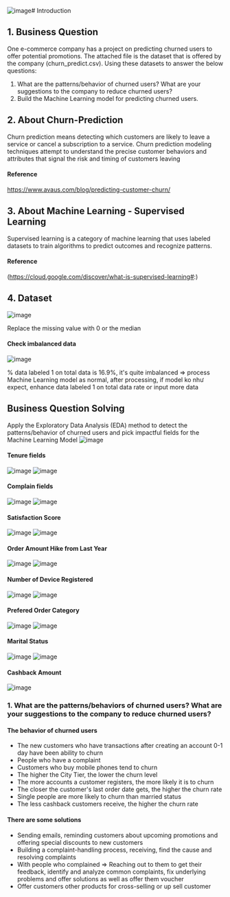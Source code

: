 ![image](https://github.com/uyennguyen307/uyennguyen307-Python_Machine-Learning_Churn-Prediction/assets/162019618/fc3940c8-cfe2-4b0f-8c77-f54b077db323)# Introduction
## 1. Business Question
One e-commerce company has a project on predicting churned users to offer potential promotions. The attached file is the dataset that is offered by the company (churn_predict.csv). Using these datasets to answer the below questions:
1. What are the patterns/behavior of churned users? What are your suggestions to the company to reduce churned users?
2. Build the Machine Learning model for predicting churned users.

## 2. About Churn-Prediction
Churn prediction means detecting which customers are likely to leave a service or cancel a subscription to a service. 
Churn prediction modeling techniques attempt to understand the precise customer behaviors and attributes that signal the risk and timing of customers leaving

#### Reference
https://www.avaus.com/blog/predicting-customer-churn/

## 3. About Machine Learning - Supervised Learning
Supervised learning is a category of machine learning that uses labeled datasets to train algorithms to predict outcomes and recognize patterns.

#### Reference 
(https://cloud.google.com/discover/what-is-supervised-learning#:)

## 4. Dataset
![image](https://github.com/uyennguyen307/uyennguyen307-Python_Machine-Learning_Churn-Prediction/assets/162019618/f6047b1f-7637-4dd4-91c0-e8720b0cdb1c)

Replace the missing value with 0 or the median 

#### Check imbalanced data 

![image](https://github.com/uyennguyen307/uyennguyen307-Python_Machine-Learning_Churn-Prediction/assets/162019618/41e059ca-ad68-44cf-bddf-373458e97b30)

% data labeled 1 on total data is 16.9%, it's quite imbalanced => process Machine Learning model as normal, after processing, if model ko như expect, enhance data labeled 1 on total data rate or input more data

## Business Question Solving

Apply the Exploratory Data Analysis (EDA) method to detect the patterns/behavior of churned users and pick impactful fields for the Machine Learning Model
![image](https://github.com/uyennguyen307/uyennguyen307-Python_Machine-Learning_Churn-Prediction/assets/162019618/58771619-1068-4456-8c56-6e8ff6126074)

#### Tenure fields
![image](https://github.com/uyennguyen307/uyennguyen307-Python_Machine-Learning_Churn-Prediction/assets/162019618/1211975a-90b5-42e9-9e3b-4248ac91d4dc)
![image](https://github.com/uyennguyen307/uyennguyen307-Python_Machine-Learning_Churn-Prediction/assets/162019618/1a9c76ec-06c7-46e1-8c4b-d15cad45b1dc)

#### Complain fields
![image](https://github.com/uyennguyen307/uyennguyen307-Python_Machine-Learning_Churn-Prediction/assets/162019618/4a1d7c95-f1c6-4bf3-b8ea-e9dd6831da6e)
![image](https://github.com/uyennguyen307/uyennguyen307-Python_Machine-Learning_Churn-Prediction/assets/162019618/2ace8160-2b2d-444f-870a-39ef9761679d)

#### Satisfaction Score
![image](https://github.com/uyennguyen307/uyennguyen307-Python_Machine-Learning_Churn-Prediction/assets/162019618/0d02ce93-7089-4eab-8d18-8111b17d7eb8)
![image](https://github.com/uyennguyen307/uyennguyen307-Python_Machine-Learning_Churn-Prediction/assets/162019618/7f233c9d-6bbe-4538-8f7d-58cb52c39c77)

#### Order Amount Hike from Last Year
![image](https://github.com/uyennguyen307/uyennguyen307-Python_Machine-Learning_Churn-Prediction/assets/162019618/a4fd0a22-2fc4-4bee-b302-32d61e67ff28)
![image](https://github.com/uyennguyen307/uyennguyen307-Python_Machine-Learning_Churn-Prediction/assets/162019618/e6ca0409-3625-4768-b15c-933d7866f029)

#### Number of Device Registered
![image](https://github.com/uyennguyen307/uyennguyen307-Python_Machine-Learning_Churn-Prediction/assets/162019618/394a2bf2-e5e3-4f09-b092-2f4d2d4d6c01)
![image](https://github.com/uyennguyen307/uyennguyen307-Python_Machine-Learning_Churn-Prediction/assets/162019618/280f3330-b226-4a93-8e54-95a89f80ccaf)

#### Prefered Order Category
![image](https://github.com/uyennguyen307/uyennguyen307-Python_Machine-Learning_Churn-Prediction/assets/162019618/020924d8-aea4-4c89-a141-4114835568de)
![image](https://github.com/uyennguyen307/uyennguyen307-Python_Machine-Learning_Churn-Prediction/assets/162019618/316aadff-3979-49b8-bc64-2f38d8fd969e)

#### Marital Status
![image](https://github.com/uyennguyen307/uyennguyen307-Python_Machine-Learning_Churn-Prediction/assets/162019618/2da5a337-ed6a-46f8-92fd-ddceef5d9e53)
![image](https://github.com/uyennguyen307/uyennguyen307-Python_Machine-Learning_Churn-Prediction/assets/162019618/54179c07-dd4d-465e-bfff-217ec97f6df7)

#### Cashback Amount
![image](https://github.com/uyennguyen307/uyennguyen307-Python_Machine-Learning_Churn-Prediction/assets/162019618/d1d374a1-8e81-44da-9634-2a53a3d1a50c)

### 1. What are the patterns/behaviors of churned users? What are your suggestions to the company to reduce churned users?
#### The behavior of churned users
- The new customers who have transactions after creating an account 0-1 day have been ability to churn
- People who have a complaint
- Customers who buy mobile phones tend to churn
- The higher the City Tier, the lower the churn level
- The more accounts a customer registers, the more likely it is to churn
- The closer the customer's last order date gets, the higher the churn rate
- Single people are more likely to churn than married status
- The less cashback customers receive, the higher the churn rate

#### There are some solutions

- Sending emails, reminding customers about upcoming promotions and offering special discounts to new customers
- Building a complaint-handling process, receiving, find the cause and resolving complaints
- With people who complained => Reaching out to them to get their feedback, identify and analyze common complaints, fix underlying problems and offer solutions as well as offer them voucher
- Offer customers other products for cross-selling or up sell customer



